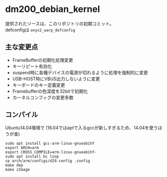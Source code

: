 # dm200_debian_kernel
提供されたソースは、このリポジトリの初期コミット。  
defconfigは `onyx2_warp_defconfig`

## 主な変更点
* FrameBufferの初期化処理変更
* キーリピート有効化
* suspend時に各種デバイスの電源が切れるように処理を強制的に変更
* USB-HOST時にVBUS出力しないように変更
* キーボードのキー定義変更
* Framebufferの色深度を32bitで初期化
* カーネルコンフィグの変更多数

## コンパイル
Ubuntu14.04環境で (16.04ではaptで入るgccが新しすぎるため、14.04を使うほうが楽)
```
sudo apt install gcc-arm-linux-gnueabihf
export ARCH=arm
export CROSS_COMPILE=arm-linux-gnueabihf-
sudo apt install bc lzop
cp arch/arm/configs/d29.config .config
make dep
make zImage
```
